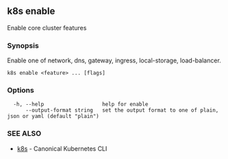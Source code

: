 ## k8s enable

Enable core cluster features

### Synopsis

Enable one of network, dns, gateway, ingress, local-storage, load-balancer.

```
k8s enable <feature> ... [flags]
```

### Options

```
  -h, --help                   help for enable
      --output-format string   set the output format to one of plain, json or yaml (default "plain")
```

### SEE ALSO

* [k8s](k8s.md)	 - Canonical Kubernetes CLI

